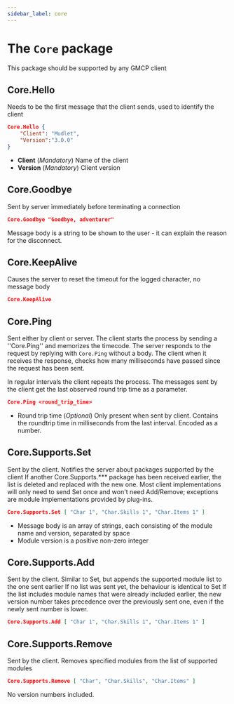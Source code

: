 ```yaml
---
sidebar_label: core
---
```

# The ``Core`` package

This package should be supported by any GMCP client

## Core.Hello

Needs to be the first message that the client sends, used to identify the client
````json
Core.Hello {
    "Client": "Mudlet",
    "Version":"3.0.0"
}
````
- **Client**
  (*Mandatory*) Name of the client
- **Version**
  (*Mandatory*) Client version

## Core.Goodbye
Sent by server immediately before terminating a connection
```json
Core.Goodbye "Goodbye, adventurer"
```
Message body is a string to be shown to the user - it can explain the reason for the disconnect.

## Core.KeepAlive
Causes the server to reset the timeout for the logged character, no message body
```json
Core.KeepAlive 
```

## Core.Ping

Sent either by client or server.
The client starts the process by sending a ''Core.Ping'' and memorizes the timecode.
The server responds to the request by replying with ``Core.Ping`` without a body.
The client when it receives the response, checks how many milliseconds have passed since the request has been sent. 

In regular intervals the client repeats the process. The messages sent by the client get the last observed round trip time as a parameter.

````json
Core.Ping <round_trip_time>
````
- Round trip time
  (*Optional*) Only present when sent by client. Contains the roundtrip time in milliseconds from the last interval. Encoded as a number.
  

## Core.Supports.Set

Sent by the client. Notifies the server about packages supported by the client
If another Core.Supports.*** package has been received earlier, the list is deleted and replaced with the new one.
Most client implementations will only need to send Set once and won't need Add/Remove; exceptions are module implementations provided by plug-ins.

````json
Core.Supports.Set [ "Char 1", "Char.Skills 1", "Char.Items 1" ]
````

* Message body is an array of strings, each consisting of the module name and version, separated by space
* Module version is a positive non-zero integer

## Core.Supports.Add

Sent by the client. Similar to Set, but appends the supported module list to the one sent earlier
If no list was sent yet, the behaviour is identical to Set
If the list includes module names that were already included earlier, the new version number takes precedence over the previously sent one, even if the newly sent number is lower.

````json
Core.Supports.Add [ "Char 1", "Char.Skills 1", "Char.Items 1" ]
````

## Core.Supports.Remove

Sent by the client. Removes specified modules from the list of supported modules

````json
Core.Supports.Remove [ "Char", "Char.Skills", "Char.Items" ]
````
No version numbers included.
